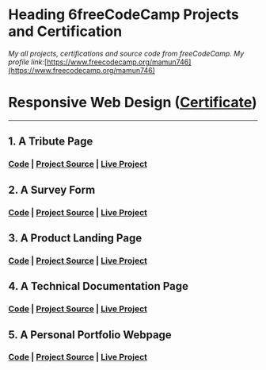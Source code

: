 # Heading 6freeCodeCamp Projects and Certification

_My all projects, certifications and source code from freeCodeCamp. My profile link:_[https://www.freecodecamp.org/mamun746](https://www.freecodecamp.org/mamun746)

# Responsive Web Design ([Certificate](https://www.freecodecamp.org/certification/mamun746/responsive-web-design))

---

## 1. A Tribute Page

### [Code](https://github.com/Mamun746/fcc-tribute-page) | [Project Source](https://learn.freecodecamp.org/responsive-web-design/responsive-web-design-projects/build-a-tribute-page) | [Live Project](https://fcc-tributepage.netlify.com/)

## 2. A Survey Form

### [Code](https://github.com/Mamun746/fcc-survey-form) | [Project Source](https://learn.freecodecamp.org/responsive-web-design/responsive-web-design-projects/build-a-survey-form) | [Live Project](https://fcc-survey-form-page.netlify.com/)

## 3. A Product Landing Page

### [Code](https://github.com/Mamun746/fcc-landing-page) | [Project Source](https://learn.freecodecamp.org/responsive-web-design/responsive-web-design-projects/build-a-product-landing-page) | [Live Project](https://fcc-landing-page.netlify.com/)

## 4. A Technical Documentation Page

### [Code](https://github.com/Mamun746/fcc-technical-documentation-page) | [Project Source](https://learn.freecodecamp.org/responsive-web-design/responsive-web-design-projects/build-a-technical-documentation-page) | [Live Project](https://fcc-documentation-page.netlify.com/)

## 5. A Personal Portfolio Webpage

### [Code](https://github.com/Mamun746/fcc-portfolio) | [Project Source](https://learn.freecodecamp.org/responsive-web-design/responsive-web-design-projects/build-a-personal-portfolio-webpage) | [Live Project](https://fcc-portfolio-page.netlify.com/)
